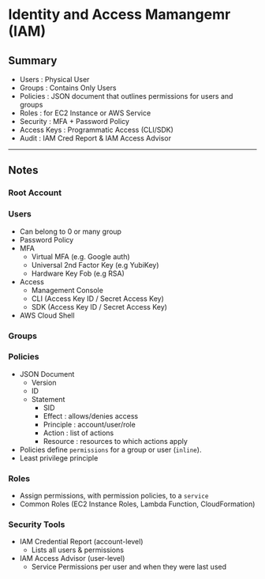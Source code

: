 # Identity and Access Mamangemr (IAM)
## Summary
- Users : Physical User  
- Groups : Contains Only Users  
- Policies : JSON document that outlines permissions for users and groups  
- Roles : for EC2 Instance or AWS Service  
- Security : MFA + Password Policy  
- Access Keys : Programmatic Access (CLI/SDK)  
- Audit : IAM Cred Report & IAM Access Advisor  

---
## Notes

### Root Account
### Users
- Can belong to 0 or many group
- Password Policy
- MFA
  - Virtual MFA (e.g. Google auth)
  - Universal 2nd Factor Key (e.g YubiKey)
  - Hardware Key Fob (e.g RSA)
- Access
  - Management Console
  - CLI (Access Key ID / Secret Access Key)
  - SDK (Access Key ID / Secret Access Key)
- AWS Cloud Shell

### Groups
### Policies
- JSON Document
  - Version
  - ID
  - Statement
    - SID
    - Effect : allows/denies access
    - Principle : account/user/role
    - Action : list of actions
    - Resource : resources to which actions apply
- Policies define `permissions` for a group or user (`inline`). 
- Least privilege principle

### Roles
- Assign permissions, with permission policies, to a `service`
- Common Roles (EC2 Instance Roles, Lambda Function, CloudFormation)

### Security Tools
- IAM Credential Report (account-level)
  - Lists all users & permissions
- IAM Access Advisor (user-level)
  - Service Permissions per user and when they were last used